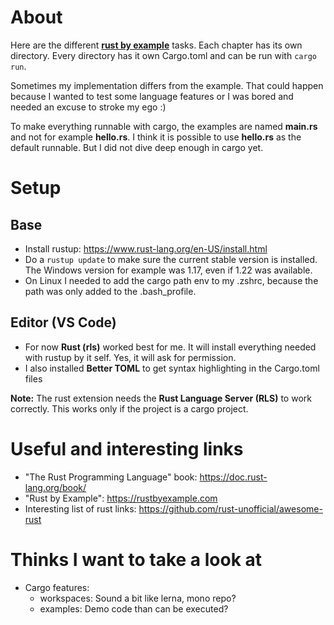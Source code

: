 # About

Here are the different **[rust by example](https://rustbyexample.com)** tasks. Each chapter has its own directory. Every directory has it own Cargo.toml and can be run with `cargo run`.

Sometimes my implementation differs from the example. That could happen because I wanted to test some language features or I was bored and needed an excuse to stroke my ego :)

To make everything runnable with cargo, the examples are named **main.rs** and not for example **hello.rs**. I think it is possible to use **hello.rs** as the default runnable. But I did not dive deep enough in cargo yet.

# Setup 

## Base

* Install rustup: https://www.rust-lang.org/en-US/install.html
* Do a `rustup update` to make sure the current stable version is installed. The Windows version for example was 1.17, even if 1.22 was available.
* On Linux I needed to add the cargo path env to my .zshrc, because the path was only added to the .bash_profile.

## Editor (VS Code)

* For now **Rust (rls)** worked best for me. It will install everything needed with rustup by it self. Yes, it will ask for permission.
* I also installed **Better TOML** to get syntax highlighting in the Cargo.toml files

**Note:** The rust extension needs the **Rust Language Server (RLS)** to work correctly. This works only if the project is a cargo project.

# Useful and interesting links

* "The Rust Programming Language" book: https://doc.rust-lang.org/book/
* "Rust by Example": https://rustbyexample.com
* Interesting list of rust links: https://github.com/rust-unofficial/awesome-rust

# Thinks I want to take a look at

* Cargo features:
  * workspaces: Sound a bit like lerna, mono repo?
  * examples: Demo code than can be executed?